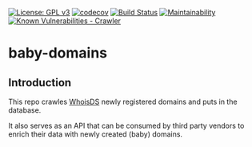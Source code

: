 [![License: GPL v3](https://img.shields.io/badge/License-GPLv3-blue.svg)](https://www.gnu.org/licenses/gpl-3.0)
[![codecov](https://codecov.io/gh/Diverto/baby-domains/branch/master/graph/badge.svg)](https://codecov.io/gh/Diverto/baby-domains)
[![Build Status](https://travis-ci.org/Diverto/baby-domains.svg?branch=master)](https://travis-ci.org/Diverto/baby-domains)
[![Maintainability](https://api.codeclimate.com/v1/badges/c26b3d47eaa319e9e290/maintainability)](https://codeclimate.com/github/Diverto/baby-domains/maintainability)
[![Known Vulnerabilities - Crawler](https://snyk.io//test/github/Diverto/baby-domains/badge.svg?targetFile=crawler/package.json)](https://snyk.io//test/github/Diverto/baby-domains?targetFile=crawler/package.json)
    
# baby-domains

## Introduction
This repo crawles [WhoisDS](https://whoisds.com/newly-registered-domains) newly registered domains and puts in the database.

It also serves as an API that can be consumed by third party vendors to enrich their data with newly created (baby) domains.
